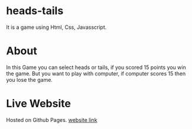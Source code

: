 # heads-tails
It is a game using Html, Css, Javasscript.
# About 
In this Game you can select heads or tails, if you scored 15 points you win the game.
But you want to play with computer, if computer scores 15 then you lose the game.
# Live Website
Hosted on Github Pages.
[website link](https://jagan9.github.io/heads-tails/)
